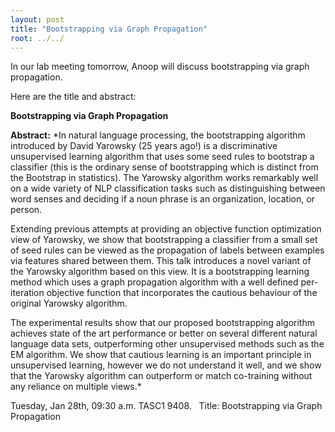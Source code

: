 ```yaml
---
layout: post
title: "Bootstrapping via Graph Propagation"
root: ../../
---
```

In our lab meeting tomorrow, Anoop will discuss bootstrapping via graph propagation.

Here are the title and abstract:

**Bootstrapping via Graph Propagation**

**Abstract:**
*In natural language processing, the bootstrapping algorithm introduced by David Yarowsky (25 years ago!) is a discriminative unsupervised learning algorithm that uses some seed rules to bootstrap a classifier (this is the ordinary sense of bootstrapping which is distinct from the Bootstrap in statistics). The Yarowsky algorithm works remarkably well on a wide variety of NLP classification tasks such as distinguishing between word senses and deciding if a noun phrase is an organization, location, or person.

Extending previous attempts at providing an objective function optimization view of Yarowsky, we show that bootstrapping a classifier from a small set of seed rules can be viewed as the propagation of labels between examples via features shared between them. This talk introduces a novel variant of the Yarowsky algorithm based on this view. It is a bootstrapping learning method which uses a graph propagation algorithm with a well defined per-iteration objective function that incorporates the cautious behaviour of the original Yarowsky algorithm.

The experimental results show that our proposed bootstrapping algorithm achieves state of the art performance or better on several different natural language data sets, outperforming other unsupervised methods such as the EM algorithm. We show that cautious learning is an important principle in unsupervised learning, however we do not understand it well, and we show that the Yarowsky algorithm can outperform or match co-training without any reliance on multiple views.*

Tuesday, Jan 28th, 09:30 a.m. TASC1 9408.
 
Title: Bootstrapping via Graph Propagation
